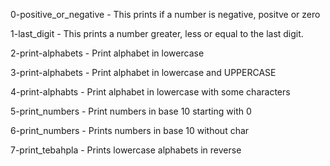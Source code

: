 0-positive_or_negative - This prints if a number is negative, positve or zero

1-last_digit - This prints a number greater, less or equal to the last digit.

2-print-alphabets - Print alphabet in lowercase

3-print-alphabets - Print alphabet in lowercase and UPPERCASE

4-print-alphabts - Print alphabet in lowercase with some characters

5-print_numbers - Print numbers in base 10 starting with 0

6-print_numbers - Prints numbers in base 10 without char

7-print_tebahpla - Prints lowercase alphabets in reverse